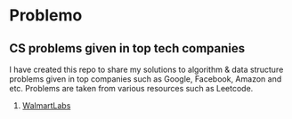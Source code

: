 # Problemo

## CS problems given in top tech companies

I have created this repo to share my solutions to algorithm & data structure problems given in top companies such as Google, Facebook, Amazon and etc. Problems are taken from various resources such as Leetcode.
1. [WalmartLabs](https://github.com/farruhha/problemo/tree/master/src/leetcode/walmart_labs)
